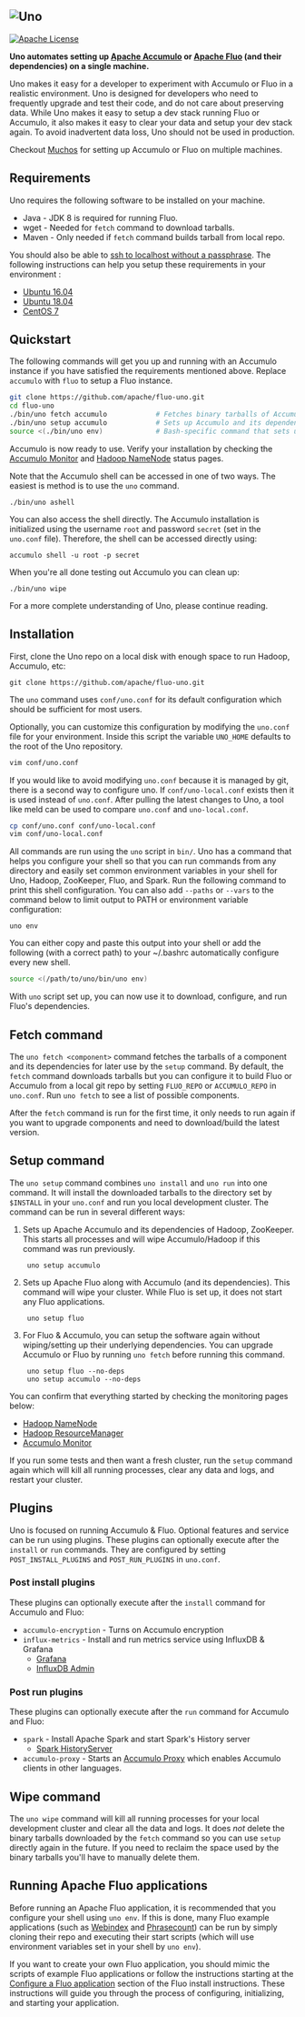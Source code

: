 ![Uno][logo]
---
[![Apache License][li]][ll]

**Uno automates setting up [Apache Accumulo][accumulo] or [Apache Fluo][fluo] (and their dependencies) on a single machine.**

Uno makes it easy for a developer to experiment with Accumulo or Fluo in a realistic environment.
Uno is designed for developers who need to frequently upgrade and test their code, and do not care
about preserving data. While Uno makes it easy to setup a dev stack running Fluo or Accumulo, it
also makes it easy to clear your data and setup your dev stack again. To avoid inadvertent data loss,
Uno should not be used in production.

Checkout [Muchos] for setting up Accumulo or Fluo on multiple machines.

## Requirements

Uno requires the following software to be installed on your machine.

* Java - JDK 8 is required for running Fluo.
* wget - Needed for `fetch` command to download tarballs.
* Maven - Only needed if `fetch` command builds tarball from local repo.

You should also be able to [ssh to localhost without a passphrase][ssh-docs].
The following instructions can help you setup these requirements in your
environment :

 * [Ubuntu 16.04](/docs/ubuntu1604.md)
 * [Ubuntu 18.04](/docs/ubuntu1804.md)
 * [CentOS 7](/docs/centos7.md)

## Quickstart

The following commands will get you up and running with an Accumulo instance if you
have satisfied the requirements mentioned above.  Replace `accumulo` with `fluo` to
setup a Fluo instance.

```bash
git clone https://github.com/apache/fluo-uno.git
cd fluo-uno
./bin/uno fetch accumulo            # Fetches binary tarballs of Accumulo and its dependencies
./bin/uno setup accumulo            # Sets up Accumulo and its dependencies (Hadoop & ZooKeeper)
source <(./bin/uno env)             # Bash-specific command that sets up current shell
```

Accumulo is now ready to use. Verify your installation by checking the [Accumulo Monitor](http://localhost:9995/)
and [Hadoop NameNode](http://localhost:50070/) status pages. 

Note that the Accumulo shell can be accessed in one of two ways. The easiest is method is to use the `uno` command.
```
./bin/uno ashell
```
You can also access the shell directly. The Accumulo installation is initialized using the username `root`
and password `secret` (set in the `uno.conf` file). Therefore, the shell can be accessed directly using:
```
accumulo shell -u root -p secret
```

When you're all done testing out Accumulo you can clean up:
```
./bin/uno wipe
```

For a more complete understanding of Uno, please continue reading.

## Installation

First, clone the Uno repo on a local disk with enough space to run Hadoop, Accumulo, etc:

    git clone https://github.com/apache/fluo-uno.git

The `uno` command uses `conf/uno.conf` for its default configuration which should be
sufficient for most users.

Optionally, you can customize this configuration by modifying the `uno.conf` file for
your environment. Inside this script the variable `UNO_HOME` defaults to the root of the Uno repository. 

```bash
vim conf/uno.conf
```

If you would like to avoid modifying `uno.conf` because it is managed by git,
there is a second way to configure uno.  If `conf/uno-local.conf` exists then
it is used instead of `uno.conf`.  After pulling the latest changes to
Uno, a tool like meld can be used to compare `uno.conf` and `uno-local.conf`.

```bash
cp conf/uno.conf conf/uno-local.conf
vim conf/uno-local.conf
```

All commands are run using the `uno` script in `bin/`. Uno has a command that helps you configure
your shell so that you can run commands from any directory and easily set common environment
variables in your shell for Uno, Hadoop, ZooKeeper, Fluo, and Spark. Run the following command to
print this shell configuration. You can also add `--paths` or `--vars` to the command below to limit
output to PATH or environment variable configuration:

    uno env

You can either copy and paste this output into your shell or add the following (with a correct path)
to your ~/.bashrc automatically configure every new shell.

```bash
source <(/path/to/uno/bin/uno env)
```

With `uno` script set up, you can now use it to download, configure, and run Fluo's dependencies.

## Fetch command

The `uno fetch <component>` command fetches the tarballs of a component and its dependencies for later
use by the `setup` command. By default, the `fetch` command downloads tarballs but you can configure it
to build Fluo or Accumulo from a local git repo by setting `FLUO_REPO` or `ACCUMULO_REPO` in `uno.conf`.
Run `uno fetch` to see a list of possible components.

After the `fetch` command is run for the first time, it only needs to run again if you want to
upgrade components and need to download/build the latest version.

## Setup command

The `uno setup` command combines `uno install` and `uno run` into one command.  It will install the
downloaded tarballs to the directory set by `$INSTALL` in your `uno.conf` and run you local development
cluster. The command can be run in several different ways:

1. Sets up Apache Accumulo and its dependencies of Hadoop, ZooKeeper. This starts all processes and
   will wipe Accumulo/Hadoop if this command was run previously.

        uno setup accumulo

2. Sets up Apache Fluo along with Accumulo (and its dependencies). This command will wipe your
   cluster. While Fluo is set up, it does not start any Fluo applications.

        uno setup fluo

3. For Fluo & Accumulo, you can setup the software again without wiping/setting up their underlying
   dependencies. You can upgrade Accumulo or Fluo by running `uno fetch` before running this command.

        uno setup fluo --no-deps
        uno setup accumulo --no-deps

You can confirm that everything started by checking the monitoring pages below:

 * [Hadoop NameNode](http://localhost:50070/)
 * [Hadoop ResourceManager](http://localhost:8088/)
 * [Accumulo Monitor](http://localhost:9995/)

If you run some tests and then want a fresh cluster, run the `setup` command again which will
kill all running processes, clear any data and logs, and restart your cluster.

## Plugins

Uno is focused on running Accumulo & Fluo.  Optional features and service can be run using plugins.
These plugins can optionally execute after the `install` or `run` commands.  They are configured by
setting `POST_INSTALL_PLUGINS` and `POST_RUN_PLUGINS` in `uno.conf`.

### Post install plugins

These plugins can optionally execute after the `install` command for Accumulo and Fluo:

* `accumulo-encryption` - Turns on Accumulo encryption
* `influx-metrics` - Install and run metrics service using InfluxDB & Grafana
  * [Grafana](http://localhost:3000/)
  * [InfluxDB Admin](http://localhost:8083/)

### Post run plugins

These plugins can optionally execute after the `run` command for Accumulo and Fluo:

* `spark` - Install Apache Spark and start Spark's History server
  * [Spark HistoryServer](http://localhost:18080/)
* `accumulo-proxy` - Starts an [Accumulo Proxy] which enables Accumulo clients in other languages.

## Wipe command

The `uno wipe` command will kill all running processes for your local development cluster and clear
all the data and logs. It does *not* delete the binary tarballs downloaded by the `fetch` command
so you can use `setup` directly again in the future. If you need to reclaim the space used by
the binary tarballs you'll have to manually delete them.

## Running Apache Fluo applications

Before running an Apache Fluo application, it is recommended that you configure your shell using
`uno env`. If this is done, many Fluo example applications (such as [Webindex] and [Phrasecount])
can be run by simply cloning their repo and executing their start scripts (which will use
environment variables set in your shell by `uno env`).

If you want to create your own Fluo application, you should mimic the scripts of example Fluo
applications or follow the instructions starting at the [Configure a Fluo application][configure]
section of the Fluo install instructions. These instructions will guide you through the process of
configuring, initializing, and starting your application.

[fluo]: http://fluo.apache.org/
[accumulo]: http://accumulo.apache.org/
[zookeeper]: http://zookeeper.apache.org/
[hadoop]: http://hadoop.apache.org/
[mirrors]: http://www.apache.org/dyn/closer.cgi
[Webindex]: https://github.com/apache/fluo-examples/tree/master/webindex
[Phrasecount]: https://github.com/apache/fluo-examples/tree/master/phrasecount
[configure]: https://github.com/apache/fluo/blob/master/docs/install.md#configure-a-fluo-application
[li]: http://img.shields.io/badge/license-ASL-blue.svg
[ll]: https://github.com/apache/fluo-uno/blob/master/LICENSE
[logo]: contrib/uno-logo.png
[Muchos]: https://github.com/apache/fluo-muchos
[ssh-docs]: https://hadoop.apache.org/docs/r3.2.1/hadoop-project-dist/hadoop-common/SingleCluster.html#Setup_passphraseless_ssh
[Accumulo Proxy]: https://github.com/apache/accumulo-proxy
